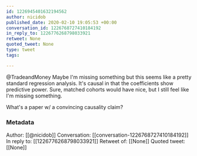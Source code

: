 ```yaml
---
id: 1226945401632194562
author: nicidob
published_date: 2020-02-10 19:05:53 +00:00
conversation_id: 1226768727410184192
in_reply_to: 1226776268798033921
retweet: None
quoted_tweet: None
type: tweet
tags:

---
```


@TradeandMoney Maybe I'm missing something but this seems like a pretty standard regression analysis. It's causal in that the coefficients show predictive power. Sure, matched cohorts would have nice, but I still feel like I'm missing something.

What's a paper w/ a convincing causality claim?

### Metadata

Author: [[@nicidob]]
Conversation: [[conversation-1226768727410184192]]
In reply to: [[1226776268798033921]]
Retweet of: [[None]]
Quoted tweet: [[None]]
